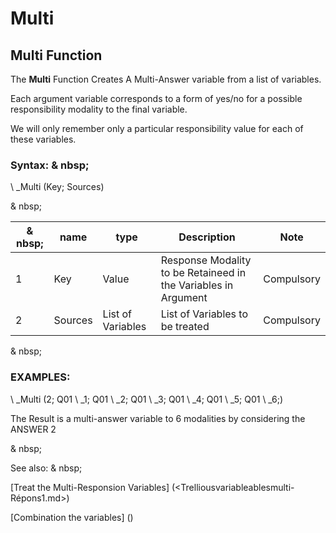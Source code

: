 # Multi

## Multi Function

The **Multi** Function Creates A Multi-Answer variable from a list of variables.

Each argument variable corresponds to a form of yes/no for a possible responsibility modality to the final variable.

We will only remember only a particular responsibility value for each of these variables.

### Syntax: & nbsp;

\ _Multi (Key; Sources)

& nbsp;

| & nbsp; | **name** | **type** | **Description** | **Note** |
| --- | --- | --- | --- | --- |
| &#49; | Key | Value | Response Modality to be Retaineed in the Variables in Argument | Compulsory |
| &#50; | Sources | List of Variables | List of Variables to be treated | Compulsory |

& nbsp;

### EXAMPLES:

\ _Multi (2; Q01 \ _1; Q01 \ _2; Q01 \ _3; Q01 \ _4; Q01 \ _5; Q01 \ _6;)

The Result is a multi-answer variable to 6 modalities by considering the ANSWER 2

& nbsp;

See also: & nbsp;

[Treat the Multi-Responsion Variables] (<Trelliousvariableablesmulti-Répons1.md>)

[Combination the variables] (<combination thevariables1.md>)